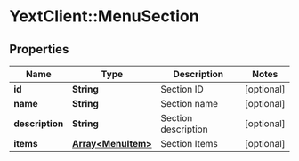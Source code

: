 # YextClient::MenuSection

## Properties
Name | Type | Description | Notes
------------ | ------------- | ------------- | -------------
**id** | **String** | Section ID | [optional] 
**name** | **String** | Section name | [optional] 
**description** | **String** | Section description | [optional] 
**items** | [**Array&lt;MenuItem&gt;**](MenuItem.md) | Section Items | [optional] 


